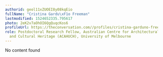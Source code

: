 ```yaml
---
authorid: geol11xZUOEI8y08kqEio
fullName: "Cristina Gardu\xF1o Freeman"
lastmodified: 1524652335.795617
photo: 2eK2v7aOhOI6QgQuqcKos6
profileUrl: https://theconversation.com//profiles/cristina-garduno-freeman-125365
role: Postdoctoral Research Fellow, Australian Centre for Architectural History, Urban
  and Cultural Heritage (ACAHUCH), University of Melbourne
---
```

No content found